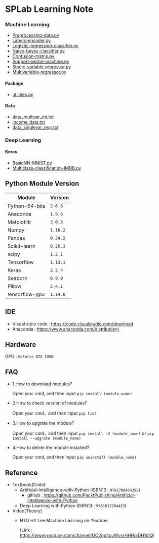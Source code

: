 # SPLab Learning Note
### Machine Learning
* [Preprocessing-data.py](ML/Preprocessing-data.py)
* [Labels-encoder.py](ML/Labels-encoder.py)
* [Logistic-regression-classifier.py](ML/Logistic-regression-classifier.py)
* [Naive-bayes-classifier.py](ML/Naive-bayes-classifier.py)
* [Confusion-matrix.py](ML/Confusion-matrix.py)
* [Support-vector-machine.py](ML/Support-vector-machine.py)
* [Single-variable-regressor.py](ML/Single-variable-regressor.py)
* [Multivariable-regressor.py](ML/Multivariable-regressor.py)
#### Package
* [utilities.py](ML/Package/utilities.py)
#### Data
* [data_multivar_nb.txt](ML/data/data_multivar_nb.txt)
* [income_data.txt](ML/data/income_data.txt)
* [data_singlevar_regr.txt](ML/data/data_singlevar_regr.txt)
### Deep Learning
#### Keras
* [BasicNN-MNIST.py](DL/BasicNN-MNIST.py)
* [Multiclass-classification-IMDB.py](DL/Multiclass-classification-IMDB.py)

## Python Module Version
|Module|Version|
|-|-|
|Python-64-bits|`3.6.8`|
|Anaconda|`1.9.6`|
|Matplotlib|`3.0.3`|
|Numpy|`1.16.2`|
|Pandas|`0.24.2`|
|Scikit-learn|`0.20.3`|
|scipy|`1.2.1`|
|Tensorflow|`1.13.1`|
|Keras|`2.2.4`|
|Seaborn|`0.9.0`|
|Pillow|`5.4.1`|
|tensorflow-gpu|`1.14.0`|

## IDE 
 * Visual stdio code : https://code.visualstudio.com/download
 * Anaconda : https://www.anaconda.com/distribution/

## Hardware
GPU :  `GeForce GTX 1050`

## FAQ 
* 1.How to download modules?

   Open your cmd, and then input `pip install (module_name)`

* 2.How to check version of modules?

   Open your cmd，and then input `pip list`
   
* 3.How to upgrate the module?

   Open your cmd，and then input `pip install -U (module_name)` or `pip install --upgrate (module_name)`
   
* 4.How to delete the module installed?

   Open your cmd, and then input `pip uninstall (module_name)`

## Reference
* Textbook(Code)
  - Artificial-Intelligence-with-Python (ISBN13 : `9781786464392`)
    - github : https://github.com/PacktPublishing/Artificial-Intelligence-with-Python
  - Deep Learning with Python (ISBN13 : `9781617294433`)
* Video(Theory)
  - NTU HY Lee Machine Learning on Youtube 
  
    (Link : https://www.youtube.com/channel/UC2ggjtuuWvxrHHHiaDH1dlQ)

